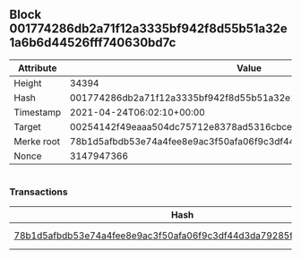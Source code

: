 ## Block 001774286db2a71f12a3335bf942f8d55b51a32e1a6b6d44526fff740630bd7c

Attribute | Value
--- | ---
Height | 34394
Hash | 001774286db2a71f12a3335bf942f8d55b51a32e1a6b6d44526fff740630bd7c
Timestamp | 2021-04-24T06:02:10+00:00
Target | 00254142f49eaaa504dc75712e8378ad5316cbcead634704b3734b6271167cc4
Merke root | 78b1d5afbdb53e74a4fee8e9ac3f50afa06f9c3df44d3da79285fc1cd08fb3da
Nonce | 3147947366

```

```

### Transactions

Hash | Amount
--- | ---
[78b1d5afbdb53e74a4fee8e9ac3f50afa06f9c3df44d3da79285fc1cd08fb3da](78b1d5afbdb53e74a4fee8e9ac3f50afa06f9c3df44d3da79285fc1cd08fb3da.md) | 10.00000000 SKEPTI 
